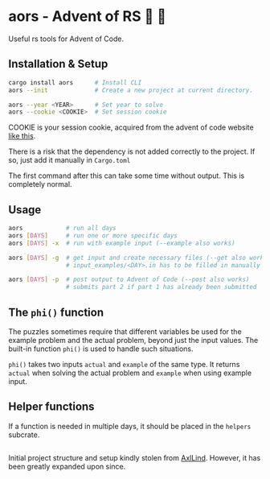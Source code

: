 # aors - Advent of RS 🎄 🦀

Useful rs tools for Advent of Code.

## Installation & Setup

```sh
cargo install aors      # Install CLI
aors --init             # Create a new project at current directory.

aors --year <YEAR>      # Set year to solve
aors --cookie <COOKIE>  # Set session cookie
```

COOKIE is your session cookie, acquired from the advent of code website [like this](https://github.com/wimglenn/advent-of-code-wim/issues/1).

There is a risk that the dependency is not added correctly to the project. If so, just add it manually in `Cargo.toml`

The first command after this can take some time without output. This is completely normal.

## Usage

```sh
aors            # run all days
aors [DAYS]     # run one or more specific days
aors [DAYS] -x  # run with example input (--example also works)

aors [DAYS] -g  # get input and create necessary files (--get also works)
                # input_examples/<DAY>.in has to be filled in manually

aors [DAYS] -p  # post output to Advent of Code (--post also works)
                # submits part 2 if part 1 has already been submitted
```

## The `phi()` function

The puzzles sometimes require that different variables be used for the example problem and the actual problem, beyond just the input values. The built-in function `phi()` is used to handle such situations.

`phi()` takes two inputs `actual` and `example` of the same type. It returns `actual` when solving the actual problem and `example` when using example input.

## Helper functions

If a function is needed in multiple days, it should be placed in the `helpers` subcrate.

##

Initial project structure and setup kindly stolen from [AxlLind](https://github.com/AxlLind).
However, it has been greatly expanded upon since.
